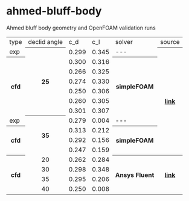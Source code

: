 # ahmed-bluff-body
Ahmed bluff body geometry and OpenFOAM validation runs


<table style="width:100%">
  <tr>
    <td>type</td>
    <td>declid angle</td>
    <td>c_d</td>
    <td>c_l</td>
    <td>solver</td>
    <td>source</td>
  </tr>
  <tr>
    <td>exp</td>
    <th rowspan="7">25</th>
    <td>0.299</td>
    <td>0.345</td>
    <td>---</td>
    <th rowspan="11"><a href="https://online.tugraz.at/tug_online/voe_main2.getVollText?pDocumentNr=81599">link</a></th>
  </tr>
  <tr>
    <th rowspan="6">cfd</th>
    <td>0.300</td>
    <td>0.316</td>
    <th rowspan="6">simpleFOAM</th>
  </tr>
  <tr>
    <td>0.266</td>
    <td>0.325</td>
  </tr>
  <tr>
    <td>0.274</td>
    <td>0.330</td>
  </tr>
  <tr>
    <td>0.250</td>
    <td>0.306</td>
  </tr>
  <tr>
    <td>0.260</td>
    <td>0.305</td>
  </tr>
  <tr>
    <td>0.301</td>
    <td>0.307</td>
  </tr>
  <tr>
    <td>exp</td>
    <th rowspan="4">35</td>
    <td>0.279</td>
    <td>0.004</td>
    <td>---</td>
  <tr>
    <th rowspan="3">cfd</th>
    <td>0.313</td>
    <td>0.212</td>
    <th rowspan="3">simpleFOAM</th>
  </tr>
  <tr>
    <td>0.292</td>
    <td>0.156</td>
  </tr>
  <tr>
    <td>0.247</td>
    <td>0.159</td>
  </tr>
  <tr>
    <th rowspan="4">cfd</th>
    <td align="center">20</td>
    <td>0.262</td>
    <td>0.284</td>
    <th rowspan="4">Ansys Fluent</th>
    <th rowspan="4"><a href="http://www.iosrjournals.org/iosr-jmce/papers/vol12-issue4/Version-3/M012438794.pdf">link</a></th>
  </tr>
  <tr>
    <td align="center">30</td>
    <td>0.298</td>
    <td>0.348</td>
  </tr>
  <tr>
    <td align="center">35</td>
    <td>0.295</td>
    <td>0.206</td>
  </tr>
  <tr>
    <td align="center">40</td>
    <td>0.250</td>
    <td>0.008</td>
  </tr>
</table>

